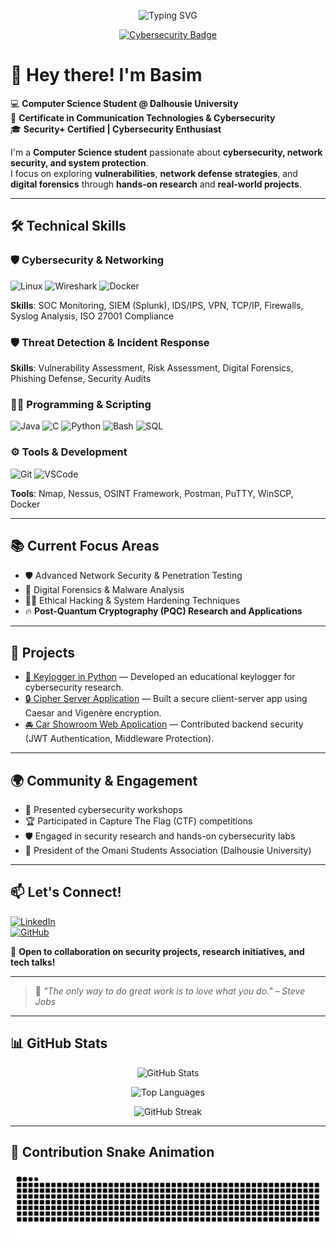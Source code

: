 <p align="center">
  <img src="https://readme-typing-svg.herokuapp.com?font=Fira+Code&size=24&duration=3000&pause=1000&center=true&vCenter=true&width=500&lines=Hello+%F0%9F%91%8B%2C+I'm+Basim;Cybersecurity+Enthusiast+%F0%9F%94%90;Security+%2F+Network+Researcher+%F0%9F%9B%A1%EF%B8%8F;Let's+Connect!+%F0%9F%9A%80" alt="Typing SVG" />
</p>

<p align="center">
  <a href="https://www.linkedin.com/in/basimbalushi/">
    <img src="https://img.shields.io/badge/Cybersecurity%20Enthusiast-%23117ACA?style=for-the-badge&logo=HackTheBox&logoColor=white" alt="Cybersecurity Badge"/>
  </a>

# 👋 Hey there! I'm Basim

💻 **Computer Science Student @ Dalhousie University**  
🔐 **Certificate in Communication Technologies & Cybersecurity**  
🎓 **Security+ Certified | Cybersecurity Enthusiast**  

I'm a **Computer Science student** passionate about **cybersecurity, network security, and system protection**.  
I focus on exploring **vulnerabilities**, **network defense strategies**, and **digital forensics** through **hands-on research** and **real-world projects**.

---

## 🛠️ Technical Skills

### 🛡️ Cybersecurity & Networking
![Linux](https://img.shields.io/badge/Linux-000?logo=linux&logoColor=white) 
![Wireshark](https://img.shields.io/badge/Wireshark-0078D7?logo=wireshark&logoColor=white) 
![Docker](https://img.shields.io/badge/Docker-2496ED?logo=docker&logoColor=white)

**Skills**: SOC Monitoring, SIEM (Splunk), IDS/IPS, VPN, TCP/IP, Firewalls, Syslog Analysis, ISO 27001 Compliance

### 🛡️ Threat Detection & Incident Response
**Skills**: Vulnerability Assessment, Risk Assessment, Digital Forensics, Phishing Defense, Security Audits

### 👨‍💻 Programming & Scripting
![Java](https://img.shields.io/badge/Java-007396?logo=java&logoColor=white) 
![C](https://img.shields.io/badge/C-00599C?logo=c&logoColor=white) 
![Python](https://img.shields.io/badge/Python-3776AB?logo=python&logoColor=white) 
![Bash](https://img.shields.io/badge/Bash-4EAA25?logo=gnu-bash&logoColor=white) 
![SQL](https://img.shields.io/badge/SQL-4479A1?logo=mysql&logoColor=white)

### ⚙️ Tools & Development
![Git](https://img.shields.io/badge/Git-F05032?logo=git&logoColor=white) 
![VSCode](https://img.shields.io/badge/VS%20Code-007ACC?logo=visual-studio-code&logoColor=white) 

**Tools**: Nmap, Nessus, OSINT Framework, Postman, PuTTY, WinSCP, Docker

---

## 📚 Current Focus Areas

- 🛡️ Advanced Network Security & Penetration Testing  
- 🧹 Digital Forensics & Malware Analysis  
- 🏴‍☠️ Ethical Hacking & System Hardening Techniques  
- 🔥 **Post-Quantum Cryptography (PQC) Research and Applications**

---

## 🚀 Projects

- [🔑 Keylogger in Python](https://github.com/Bulushi9/keylogger) — Developed an educational keylogger for cybersecurity research.
- [🔒 Cipher Server Application](https://github.com/Bulushi9/CipherServer-Java) — Built a secure client-server app using Caesar and Vigenère encryption.
- [🚘 Car Showroom Web Application](https://github.com/bulushi9) — Contributed backend security (JWT Authentication, Middleware Protection).

---

## 🌍 Community & Engagement

- 🎤 Presented cybersecurity workshops
- 🏆 Participated in Capture The Flag (CTF) competitions
- 🛡️ Engaged in security research and hands-on cybersecurity labs
- 🤝 President of the Omani Students Association (Dalhousie University)

---

## 📫 Let's Connect!

[![LinkedIn](https://img.shields.io/badge/LinkedIn-0A66C2?logo=linkedin&logoColor=white)](https://www.linkedin.com/in/basimbalushi/)  
[![GitHub](https://img.shields.io/badge/GitHub-181717?logo=github&logoColor=white)](https://github.com/bulushi9)

🚀 **Open to collaboration on security projects, research initiatives, and tech talks!**  

---

> 💬 *"The only way to do great work is to love what you do." – Steve Jobs*

---

## 📊 GitHub Stats

<p align="center">
  <img src="https://github-readme-stats.vercel.app/api?username=Bulushi9&show_icons=true&theme=default&hide_border=true" alt="GitHub Stats" />
</p>

<p align="center">
  <img src="https://github-readme-stats.vercel.app/api/top-langs/?username=Bulushi9&layout=compact&theme=default&hide_border=true" alt="Top Languages" />
</p>

<p align="center">
  <img src="https://streak-stats.demolab.com?user=Bulushi9&theme=default&hide_border=true" alt="GitHub Streak" />
</p>

---

## 🐍 Contribution Snake Animation

<p align="center">
  <img src="https://raw.githubusercontent.com/Bulushi9/Bulushi9/output/github-contribution-grid-snake.svg" alt="snake">
</p>
